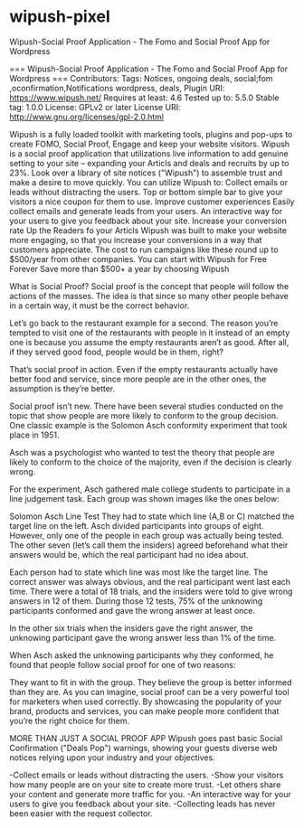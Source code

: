 # wipush-pixel
Wipush-Social Proof  Application - The Fomo and Social Proof  App for Wordpress 

=== Wipush-Social Proof  Application - The Fomo and Social Proof  App for Wordpress ===
Contributors: 
Tags: Notices, ongoing deals, social;fom ,oconfirmation,Notifications wordpress, deals,
Plugin URI: https://www.wipush.net/
Requires at least: 4.6
Tested up to: 5.5.0
Stable tag: 1.0.0
License: GPLv2 or later
License URI: http://www.gnu.org/licenses/gpl-2.0.html

Wipush is a fully loaded toolkit with marketing tools, plugins and pop-ups to create FOMO, Social Proof, Engage and keep your website visitors.
Wipush is a social proof application that utilizations live information to add genuine setting to your site – expanding your Articls and deals and recruits by up to 23%.
Look over a library of site notices ("Wipush") to assemble trust and make a desire to move quickly. You can utilize Wipush to:
Collect emails or leads without distracting the users.
Top or bottom simple bar to give your visitors a nice coupon for them to use.
Improve customer experiences
Easily collect emails and generate leads from your users.
An interactive way for your users to give you feedback about your site.
Increase your conversion rate
Up the Readers fo your Articls
Wipush was built to make your website more engaging, so that you increase your conversions in a way that customers appreciate.
The cost to run campaigns like these round up to $500/year from other companies.
You can start with Wipush for Free Forever
Save more than $500+ a year by choosing Wipush

What is Social Proof?
Social proof is the concept that people will follow the actions of the masses. The idea is that since so many other people behave in a certain way, it must be the correct behavior.

Let’s go back to the restaurant example for a second. The reason you’re tempted to visit one of the restaurants with people in it instead of an empty one is because you assume the empty restaurants aren’t as good. After all, if they served good food, people would be in them, right?

That’s social proof in action. Even if the empty restaurants actually have better food and service, since more people are in the other ones, the assumption is they’re better.

Social proof isn’t new. There have been several studies conducted on the topic that show people are more likely to conform to the group decision. One classic example is the Solomon Asch conformity experiment that took place in 1951.

Asch was a psychologist who wanted to test the theory that people are likely to conform to the choice of the majority, even if the decision is clearly wrong.

For the experiment, Asch gathered male college students to participate in a line judgement task. Each group was shown images like the ones below:

Solomon Asch Line Test
They had to state which line (A,B or C) matched the target line on the left. Asch divided participants into groups of eight. However, only one of the people in each group was actually being tested. The other seven (let’s call them the insiders) agreed beforehand what their answers would be, which the real participant had no idea about.

Each person had to state which line was most like the target line. The correct answer was always obvious, and the real participant went last each time. There were a total of 18 trials, and the insiders were told to give wrong answers in 12 of them. During those 12 tests, 75% of the unknowing participants conformed and gave the wrong answer at least once.

In the other six trials when the insiders gave the right answer, the unknowing participant gave the wrong answer less than 1% of the time.

When Asch asked the unknowing participants why they conformed, he found that people follow social proof for one of two reasons:

They want to fit in with the group.
They believe the group is better informed than they are.
As you can imagine, social proof can be a very powerful tool for marketers when used correctly. By showcasing the popularity of your brand, products and services, you can make people more confident that you’re the right choice for them.

MORE THAN JUST A SOCIAL PROOF APP
Wipush goes past basic Social Confirmation ("Deals Pop") warnings, showing your guests diverse web notices relying upon your industry and your objectives.

-Collect emails or leads without distracting the users.
-Show your visitors how many people are on your site to create more trust.
-Let others share your content and generate more traffic for you.
-An interactive way for your users to give you feedback about your site.
-Collecting leads has never been easier with the request collector.
